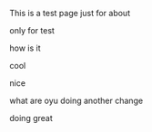 This is a test page
just for about

only for test


how is it

cool

nice

what are oyu doing
another change


doing great
